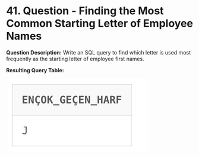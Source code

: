 # 41. Question - Finding the Most Common Starting Letter of Employee Names

**Question Description:**
Write an SQL query to find which letter is used most frequently as the starting letter of employee first names.

**Resulting Query Table:**

![alt text](/Sql-ScreenShots/ScreenShot_41.png)
